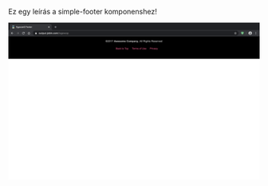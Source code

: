 Ez egy leírás  a simple-footer komponenshez!

![Image of simple-footer](https://raw.githubusercontent.com/kovacsmarkakos/my-components/master/footers/simple-footer/simple-footer.png?token=APPHQVNK2EYHVRNCQNNY5CC6XUHHC)

